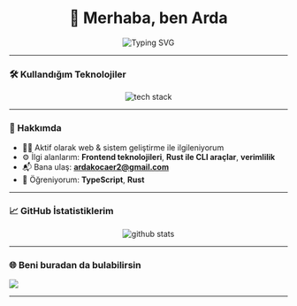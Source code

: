 <h1 align="center">👋 Merhaba, ben Arda</h1>

<p align="center">
  <img src="https://readme-typing-svg.herokuapp.com?font=Fira+Code&weight=500&size=24&pause=1000&center=true&vCenter=true&width=435&lines=Gelişen+Bir+Yazılımcı;Frontend+Geliştiricisi;Rust+Sever;Sürekli+Öğrenen+Bir+Yazılımcı" alt="Typing SVG" />
</p>

---

### 🛠️ Kullandığım Teknolojiler

<p align="center">
  <img src="https://skillicons.dev/icons?i=html,css,js,ts,rust,python,c++" alt="tech stack" />
</p>

---

### 🚀 Hakkımda

- 👨‍💻 Aktif olarak web & sistem geliştirme ile ilgileniyorum  
- ⚙️ İlgi alanlarım: **Frontend teknolojileri**, **Rust ile CLI araçlar**, **verimlilik**  
- 📬 Bana ulaş: **ardakocaer2@gmail.com**  
- 🌱 Öğreniyorum: **TypeScript**, **Rust**

---

### 📈 GitHub İstatistiklerim

<p align="center">
  <img src="https://github-readme-stats.vercel.app/api?username=Arda&show_icons=true&theme=tokyonight" alt="github stats" />
</p>


---

### 🌐 Beni buradan da bulabilirsin


  <a href="mailto:ardakocaer2@gmail.com">
    <img src="https://img.shields.io/badge/Mail-D14836?style=for-the-badge&logo=gmail&logoColor=white"/>
  </a>
</p>

---
